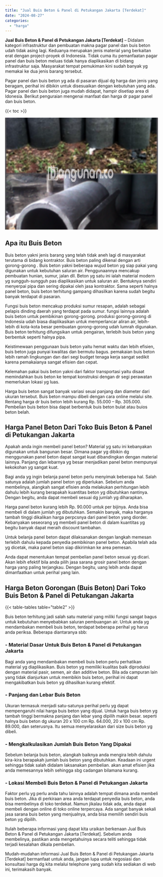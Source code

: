 ```yaml
---
title: "Jual Buis Beton & Panel di Petukangan Jakarta [Terdekat]"
date: "2024-08-27"
categories: 
  - "harga"
---
```


**Jual Buis Beton & Panel di Petukangan Jakarta \[Terdekat\]** – Didalam kategori infrastruktur dan pembuatan makna pagar panel dan buis beton udah tidak asing lagi. Keduanya merupakan jenis material yang berkaitan erat dengan project-proyek di Indonesia. Tidak cuma itu pemanfaatan pagar panel dan buis beton meluas tidak hanya diaplikasikan di bidang infrastruktur saja. Masyarakat tempat pemukiman kini sudah banyak yg memakai ke dua jenis barang tersebut.

Pagar panel dan buis beton yg ada di pasaran dijual dg harga dan jenis yang beragam, perihal ini dibikin untuk disesuaikan dengan kebutuhan yang ada. Pagar panel dan buis beton juga mudah didapat, hampir disetiap area di Idonesia. Berikut penguraian mengenai manfaat dan harga dr pagar panel dan buis beton.

{{< toc >}}

![Jual Buis Beton & Panel di Petukangan Jakarta [Terdekat]](/images/jual-panel-buis-beton-murah-28.png)

## Apa itu Buis Beton

Buis beton yakni jenis barang yang telah tidak aneh lagi di masyarakat terutama di bidang kontraktor. Buis beton paling dikenal dengan arti gorong-gorong . Buis beton yakni beberapa wujud beton yg siap pakai yang digunakan untuk kebutuhan saluran air. Penggunaannya mencakup pembuatan hunian, sumur, jalan dll. Beton yg satu ini ialah material modern yg sungguh-sungguh pas diaplikasikan untuk saluran air. Bentuknya sendiri menyerpai pipa dan sering dipakai oleh jasa kontraktor. Sama seperti halnya panel beton, buis beton terhitung gampang dihasilkan karena sudah begitu banyak terdapat di pasaran.

Fungsi buis beton mencakup produksi sumur resapan, adalah sebagai pelapis dinding daerah yang terdapat pada sumur. fungsi lainnya adalah buis beton untuk pembikinan gorong-gorong. produksi gorong-gorong di Indonesia udah biasa diaplikasikan untuk memperlancar aliran air, lebih-lebih di kota-kota besar pembuatan gorong-gorong udah lumrah digunakan. Buis beton terhitung difungsikan untuk pengairan, terlebih buis beton yang berbentuk seperti halnya pipa.

Keistimewaan penggunaan buis beton yaitu hemat waktu dan lebih efisien, buis beton juga punyai kwalitas dan bermutu bagus. pemakaian buis beton lebih ramah lingkungan dan dari segi budget tenaga kerja sangat sedikit karena pemakaianya sangat efisien dan cepat.

Kelemahan pakai buis beton yakni dari faktor transportasi yaitu disaat memindahkan buis beton ke tempat konstruksi dengan dr segi perawatan memerlukan lokasi yg luas.

Harga buis beton sangat banyak variasi seuai panjang dan diameter dari ukuran tersebut. Buis beton mampu dibeli dengan cara online melalui site. Rentang harga dr buis beton lebih kurang Rp. 55.000 – Rp. 305.000. Pembelian buis beton bisa dapat berbentuk buis beton bulat atau buios beton belah.

## Harga Panel Beton Dari Toko Buis Beton & Panel di Petukangan Jakarta

Apakah anda ingin membeli panel beton? Material yg satu ini kebanyakan digunakan untuk bangunan besar. Dimana pagar yg dibikin dg menggunakan panel beton dapat sangat kuat dibandingkan dengan material lainnya. Panjang dan lebarnya yg besar menjadikan panel beton mempunyai kekokohan yg sangat kuat.

Bagi anda yg ingin belanja panel beton perlu menyimak beberapa hal. Salah satunya adalah jumlah panel beton yg diperlukan. Sebelum anda membelinya, alangkah sangat efisien anda melakukan perhitungan lebih dahulu lebih kurang berapakah kuantitas beton yg dibutuhkan nantinya. Dengan begitu, anda dapat membeli sesuai dg jumlah yg diharapkan.

Harga panel beton kurang lebih Rp. 90.000 untuk per bijinya. Anda bisa membeli di dalam jumlah yg dibutuhkan. Semakin banyak, maka harganya tambah tinggi dikalikan harga perpcsnya dari panel beton yang diorder. Kebanyakan seseorang yg membeli panel beton di dalam kuantitas yg begitu banyak dapat meraih discount tambahan.

Untuk belanja panel beton dapat dilaksanakan dengan langkah memesan terlebih dahulu kepada penyedia pembikinan panel beton. Apabila telah ada yg dicetak, maka panel beton siap dikirimkan ke area pemesan.

Anda dapat menentukan tempat pembelian panel beton sesuai yg dicari. Akan lebih efektif bila anda pilih jasa sarana grosir panel beton dengan harga yang paling terjangkau. Dengan begitu, uang lebih anda dapat dimanfaatkan untuk perihal yang lain.

## Harga Beton Gorongan (Buis Beton) Dari Toko Buis Beton & Panel di Petukangan Jakarta

{{< table-tables table="table2" >}}

Buis beton terhitung jadi salah satu material yang miliki fungsi sangat bagus untuk kebutuhan menyebabkan saluran pembuangan air. Untuk anda yg mendambakan membeli buis beton, terdapat beberapa perihal yg harus anda periksa. Beberapa diantaranya sbb:

### \- Material Dasar Untuk Buis Beton & Panel di Petukangan Jakarta

Bagi anda yang mendambakan membeli buis beton perlu perhatikan material yg diaplikasikan. Buis beton yg memiliki kualitas baik diproduksi dengan material pasir, semen, air dan additive beton. Bila ada campuran lain yang tidak dianjurkan untuk membikin buis beton, perihal ini dapat mengakibatkan buis beton yg dihasilkan kurang efektif.

### \- Panjang dan Lebar Buis Beton

Ukuran termasuk menjadi satu-satunya perihal perlu yg dapat mempengaruhi nilai harga buis beton yang dijual. Untuk harga buis beton yg tambah tinggi bermakna panjang dan lebar yang dipilih makin besar. seperti halnya buis beton dg ukuran 20 x 100 cm Rp. 64.000, 20 x 100 cm Rp. 89.000, dan seterusnya. Itu semua menyelaraskan dari size buis beton yg dibeli.

### \- Mengkalkulasikan Jumlah Buis Beton Yang Dipakai

Sebelum belanja buis beton, alangkah baiknya anda mengira lebih dahulu kira-kira berapakah jumlah buis beton yang dibutuhkan. Keadaan ini urgent sehingga tidak salah didalam laksanakan pembelian. akan amat efisien jika anda memesannya lebih sehingga sbg cadangan bilamana kurang.

### \- Lokasi Membeli Buis Beton & Panel di Petukangan Jakarta

Faktor perlu yg perlu anda tahu lainnya adalah tempat dimana anda membeli buis beton. Jika di perkiraan area anda terdapat penyedia buis beton, anda bisa membelinya di toko terdekat. Namun jikalau tidak ada, anda dapat membeli dengan online di toko online terpercaya. Ada sangat banyak sekali jasa sarana buis beton yang menjualnya, anda bisa memilih sendiri buis beton yg dipilih.

Itulah beberapa informasi yang dapat kita uraikan berkenaan Jual Buis Beton & Panel di Petukangan Jakarta \[Terdekat\]. Sebelum anda membelinya, pastikan anda mengetahuinya secara teliti sehingga tidak terjadi kesalahan dikala pembelian.

Mudah-mudahan informasi Jual Buis Beton & Panel di Petukangan Jakarta \[Terdekat\] bermanfaat untuk anda, jangan lupa untuk negosiasi dan konsultasi harga dg kita melalui telephone yang sudah kita sediakan di web ini, terimakasih banyak.
